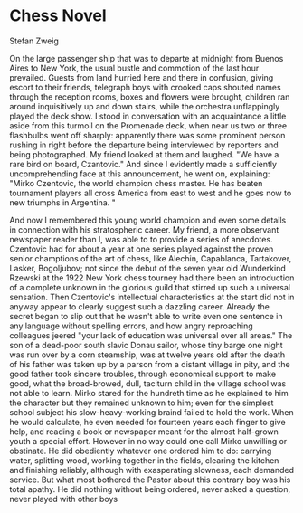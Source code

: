 # Chess Novel

Stefan Zweig

On the large passenger ship that was to departe at midnight from Buenos Aires to New York, the usual bustle and commotion of the last hour prevailed. Guests from land hurried here and there in confusion, giving escort to their friends, telegraph boys with crooked caps shouted names through the reception rooms, boxes and flowers were brought, children ran around inquisitively up and down stairs, while the orchestra unflappingly played the deck show. I stood in conversation with an acquaintance a little aside from this turmoil on the Promenade deck, when near us two or three flashbulbs went off sharply: apparently there was some prominent person rushing in right before the departure being interviewed by reporters and being photographed. My friend looked at them and laughed. "We have a rare bird on board, Czantovic." And since I evidently made a sufficiently uncomprehending face at this announcement, he went on, explaining: "Mirko Czentovic, the world champion chess master. He has beaten tournament players all cross America from east to west and he goes now to new triumphs in Argentina. "

And now I remembered this young world champion and even some details in connection with his stratospheric career. My friend, a more observant newspaper reader than I, was able to to provide a series of anecdotes. Czentovic had for about a year at one series played against the proven senior champtions of the art of chess, like Alechin, Capablanca, Tartakover, Lasker, Bogoljubov; not since the debut of the seven year old Wunderkind Rzewski at the 1922 New York chess tourney had there been an introduction of a complete unknown in the glorious guild that stirred up such a universal sensation. Then Czentovic's intellectual characteristics at the start did not in anyway appear to clearly suggest such a dazzling career. Already the secret began to slip out that he wasn't able to write even one sentence in any language without spelling errors, and how angry reproaching colleagues jeered "your lack of education was universal over all areas." The son of a dead-poor south slavic Donau sailor, whose tiny barge one night was run over by a corn steamship, was at twelve years old after the death of his father was taken up by a parson from a distant village in pity, and the good father took sincere troubles, through economical support to make good, what the broad-browed, dull, taciturn child in the village school was not able to learn. Mirko stared for the hundreth time as he explained to him the character but they remained unknown to him; even for the simplest school subject his slow-heavy-working braind failed to hold the work. When he would calculate, he even needed for fourteen years each finger to give help, and reading a book or newspaper meant for the almost half-grown youth a special effort. However in no way could one call Mirko unwilling or obstinate. He did obediently whatever one ordered him to do: carrying water, splitting wood, working together in the fields, clearing the kitchen and finishing reliably, although with exasperating slowness, each demanded service. But what most bothered the Pastor about this contrary boy was his total apathy. He did nothing without being ordered, never asked a question, never played with other boys
